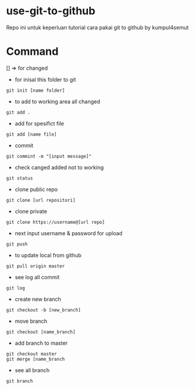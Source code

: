 # use-git-to-github
Repo ini untuk keperluan tutorial cara pakai git to github by kumpul4semut
# Command
[] => for changed


- for inisal this folder to git
```
git init [name folder]
```
- to add to working area all changed
```
git add .
```
- add for spesifict file
```
git add [name file]
```
- commit
```
git commint -m "[input message]"
```
- check canged added not to working
```
git status
```
- clone public repo
```
git clone [url repositori]
```
- clone private
```
git clone https://username@[url repo]
```
- next input username & password for upload
```
git push
```
- to update local from github
```
git pull origin master
```
- see log all commit
```
git log
```
- create new branch
```
git checkout -b [new_branch]
```
- move branch
```
git checkout [name_branch]
```
- add branch to master
```
git checkout master
git merge [name_branch
````
- see all branch
```
git branch
```

